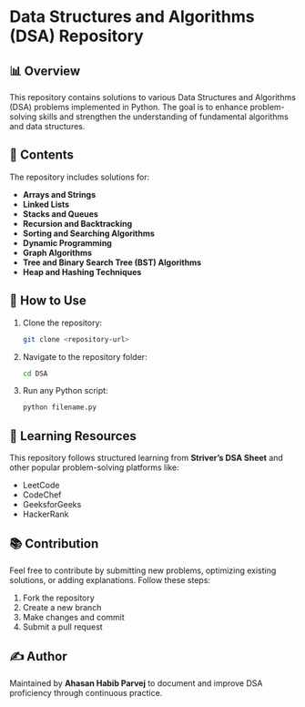 # Data Structures and Algorithms (DSA) Repository

## 📊 Overview
This repository contains solutions to various Data Structures and Algorithms (DSA) problems implemented in Python. The goal is to enhance problem-solving skills and strengthen the understanding of fundamental algorithms and data structures.

## 📝 Contents
The repository includes solutions for:
- **Arrays and Strings**
- **Linked Lists**
- **Stacks and Queues**
- **Recursion and Backtracking**
- **Sorting and Searching Algorithms**
- **Dynamic Programming**
- **Graph Algorithms**
- **Tree and Binary Search Tree (BST) Algorithms**
- **Heap and Hashing Techniques**

## 📂 How to Use
1. Clone the repository:
   ```bash
   git clone <repository-url>
   ```
2. Navigate to the repository folder:
   ```bash
   cd DSA
   ```
3. Run any Python script:
   ```bash
   python filename.py
   ```

## 🚀 Learning Resources
This repository follows structured learning from **Striver’s DSA Sheet** and other popular problem-solving platforms like:
- LeetCode
- CodeChef
- GeeksforGeeks
- HackerRank

## 📚 Contribution
Feel free to contribute by submitting new problems, optimizing existing solutions, or adding explanations. Follow these steps:
1. Fork the repository
2. Create a new branch
3. Make changes and commit
4. Submit a pull request

## ✍️ Author
Maintained by **Ahasan Habib Parvej** to document and improve DSA proficiency through continuous practice.
